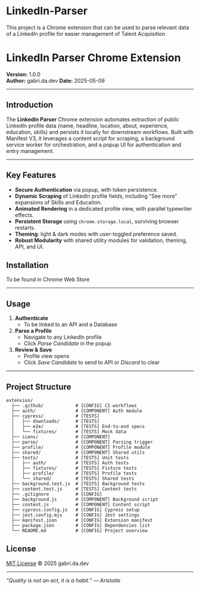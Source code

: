 # LinkedIn-Parser
This project is a Chrome extension that can be used to parse relevant data of a LinkedIn profile for easier management of Talent Acquisition

# LinkedIn Parser Chrome Extension

**Version:** 1.0.0  
**Author:** gabri.da.dev
**Date:** 2025-05-09

---

## Introduction

The **LinkedIn Parser** Chrome extension automates extraction of public LinkedIn profile data (name, headline, location, about, experience, education, skills) and persists it locally for downstream workflows. Built with Manifest V3, it leverages a content script for scraping, a background service worker for orchestration, and a popup UI for authentication and entry management.

---

## Key Features

- **Secure Authentication** via popup, with token persistence.
- **Dynamic Scraping** of LinkedIn profile fields, including “See more” expansions of Skills and Education.  
- **Animated Rendering** in a dedicated profile view, with parallel typewriter effects.  
- **Persistent Storage** using `chrome.storage.local`, surviving browser restarts.  
- **Theming**: light & dark modes with user-toggled preference saved.  
- **Robust Modularity** with shared utility modules for validation, theming, API, and UI.  


## Installation

  To be found in Chrome Web Store  

---

## Usage

1. **Authenticate**  
   - To be linked to an API and a Database
2. **Parse a Profile**  
   - Navigate to any LinkedIn profile   
   - Click *Parse Candidate* in the popup  
3. **Review & Save**  
   - Profile view opens  
   - Click *Save Candidate* to send to API or *Discard* to clear  

---

## Project Structure


```
extension/
  ├── .github/            # [CONFIG] CI workflows
  ├── auth/               # [COMPONENT] Auth module
  ├── cypress/            # [TESTS] 
  │   ├── downloads/      # [TESTS] 
  │   ├── e2e/            # [TESTS] End-to-end specs
  │   └── fixtures/       # [TESTS] Mock data
  ├── icons/              # [COMPONENT] 
  ├── parse/              # [COMPONENT] Parsing trigger
  ├── profile/            # [COMPONENT] Profile module
  ├── shared/             # [COMPONENT] Shared utils
  ├── tests/              # [TESTS] Unit tests
  │   ├── auth/           # [TESTS] Auth tests
  │   ├── fixtures/       # [TESTS] Fixture tests
  │   ├── profile/        # [TESTS] Profile tests
  │   └── shared/         # [TESTS] Shared tests
  ├── background.test.js  # [TESTS] Background tests
  ├── content.test.js     # [TESTS] Content tests
  ├── .gitignore          # [CONFIG] 
  ├── background.js       # [COMPONENT] Background script
  ├── content.js          # [COMPONENT] Content script
  ├── cypress.config.js   # [CONFIG] Cypress setup
  ├── jest.config.mjs     # [CONFIG] Jest settings
  ├── manifest.json       # [CONFIG] Extension manifest
  ├── package.json        # [CONFIG] Dependencies list
  └── README.md           # [CONFIG] Project overview
```




## License

[MIT License](LICENSE) © 2025 gabri.da.dev

---

*“Quality is not an act, it is a habit.” — Aristotle*
